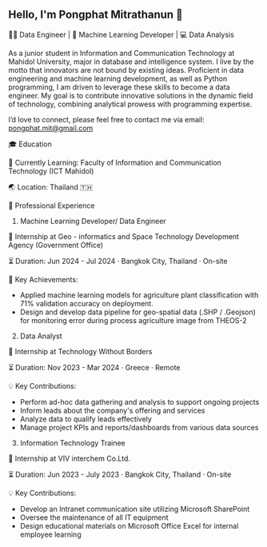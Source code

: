 ## Hello, I'm Pongphat Mitrathanun 👋
🧑‍💻 Data Engineer | 🚀 Machine Learning Developer | 💻 Data Analysis

As a junior student in Information and Communication Technology at Mahidol University, major in database and intelligence system. I live by the motto that innovators are not bound by existing ideas. Proficient in data engineering and machine learning development, as well as Python programming, I am driven to leverage these skills to become a data engineer. My goal is to contribute innovative solutions in the dynamic field of technology, combining analytical prowess with programming expertise. 

I’d love to connect, please feel free to contact me via email: pongphat.mit@gmail.com

🎓 Education

🌱 Currently Learning: Faculty of Information and Communication Technology (ICT Mahidol)

🌏 Location: Thailand 🇹🇭

💼 Professional Experience

1. Machine Learning Developer/ Data Engineer
   
🏢 Internship at Geo - informatics and Space Technology Development Agency (Government Office)

⏳ Duration: Jun 2024 - Jul 2024 · Bangkok City, Thailand · On-site

🌟 Key Achievements:
- Applied machine learning models for agriculture plant classification with 71% validation accuracy on deployment.
- Design and develop data pipeline for geo-spatial data (.SHP / .Geojson) for monitoring error during process agriculture image from THEOS-2

2. Data Analyst
   
🏢 Internship at Technology Without Borders

⏳ Duration: Nov 2023 - Mar 2024 · Greece · Remote

💡 Key Contributions:
 -  Perform ad-hoc data gathering and analysis to support ongoing projects
 - Inform leads about the company's offering and services
 - Analyze data to qualify leads effectively
 - Manage project KPIs and reports/dashboards from various data sources

3. Information Technology Trainee
   
🏢 Internship at VIV interchem Co.Ltd.

⏳ Duration: Jun 2023 - July 2023 · Bangkok City, Thailand · On-site

💡 Key Contributions:
- Develop an Intranet communication site utilizing Microsoft SharePoint
- Oversee the maintenance of all IT equipment
- Design educational materials on Microsoft Office Excel for internal employee learning
